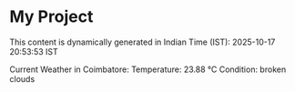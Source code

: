 # My Project

This content is dynamically generated in Indian Time (IST): 2025-10-17 20:53:53 IST


Current Weather in Coimbatore:
Temperature: 23.88 °C
Condition: broken clouds
